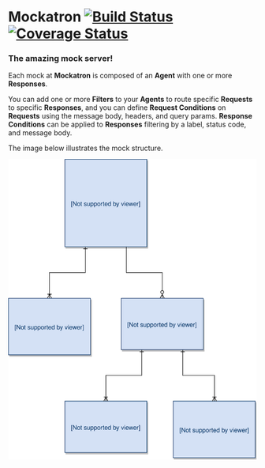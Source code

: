 # Mockatron [![Build Status](https://travis-ci.org/rzcastilho/mockatron.svg?branch=master "Build Status")](http://travis-ci.org/rzcastilho/mockatron) [![Coverage Status](https://coveralls.io/repos/github/rzcastilho/mockatron/badge.svg)](https://coveralls.io/github/rzcastilho/mockatron)

### The amazing mock server!

Each mock at **Mockatron** is composed of an **Agent** with one or more **Responses**.

You can add one or more **Filters** to your **Agents** to route specific **Requests** to specific **Responses**, and you can define **Request Conditions** on **Requests** using the message body, headers, and query params. **Response Conditions** can be applied to **Responses** filtering by a label, status code, and message body.

The image below illustrates the mock structure.

![Database Diagram](docs/images/Mockatron-Database.svg "Database Diagram")
